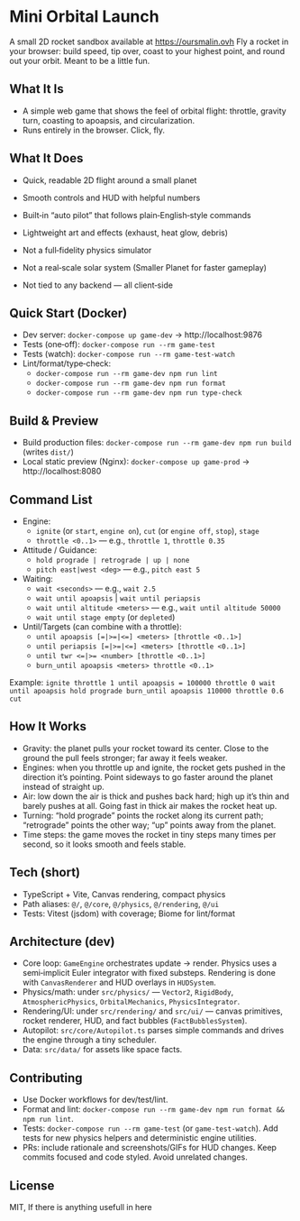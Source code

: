 # Mini Orbital Launch

A small 2D rocket sandbox available at https://oursmalin.ovh Fly a rocket in your browser: build speed, tip over, coast to your highest point, and round out your orbit. Meant to be a little fun.

## What It Is
- A simple web game that shows the feel of orbital flight: throttle, gravity turn, coasting to apoapsis, and circularization.
- Runs entirely in the browser. Click, fly.

## What It Does
- Quick, readable 2D flight around a small planet
- Smooth controls and HUD with helpful numbers
- Built‑in “auto pilot” that follows plain‑English‑style commands
- Lightweight art and effects (exhaust, heat glow, debris)

- Not a full‑fidelity physics simulator
- Not a real‑scale solar system (Smaller Planet for faster gameplay)
- Not tied to any backend — all client‑side

## Quick Start (Docker)
- Dev server: `docker-compose up game-dev` → http://localhost:9876
- Tests (one‑off): `docker-compose run --rm game-test`
- Tests (watch): `docker-compose run --rm game-test-watch`
- Lint/format/type‑check:
  - `docker-compose run --rm game-dev npm run lint`
  - `docker-compose run --rm game-dev npm run format`
  - `docker-compose run --rm game-dev npm run type-check`

## Build & Preview
- Build production files: `docker-compose run --rm game-dev npm run build` (writes `dist/`)
- Local static preview (Nginx): `docker-compose up game-prod` → http://localhost:8080

## Command List
- Engine:
  - `ignite` (or `start`, `engine on`), `cut` (or `engine off`, `stop`), `stage`
  - `throttle <0..1>` — e.g., `throttle 1`, `throttle 0.35`
- Attitude / Guidance:
  - `hold prograde | retrograde | up | none`
  - `pitch east|west <deg>` — e.g., `pitch east 5`
- Waiting:
  - `wait <seconds>` — e.g., `wait 2.5`
  - `wait until apoapsis` | `wait until periapsis`
  - `wait until altitude <meters>` — e.g., `wait until altitude 50000`
  - `wait until stage empty` (or `depleted`)
- Until/Targets (can combine with a throttle):
  - `until apoapsis [=|>=|<=] <meters> [throttle <0..1>]`
  - `until periapsis [=|>=|<=] <meters> [throttle <0..1>]`
  - `until twr <=|>= <number> [throttle <0..1>]`
  - `burn_until apoapsis <meters> throttle <0..1>`

Example: `ignite throttle 1 until apoapsis = 100000 throttle 0 wait until apoapsis hold prograde burn_until apoapsis 110000 throttle 0.6 cut`

## How It Works
- Gravity: the planet pulls your rocket toward its center. Close to the ground the pull feels stronger; far away it feels weaker.
- Engines: when you throttle up and ignite, the rocket gets pushed in the direction it’s pointing. Point sideways to go faster around the planet instead of straight up.
- Air: low down the air is thick and pushes back hard; high up it’s thin and barely pushes at all. Going fast in thick air makes the rocket heat up.
- Turning: “hold prograde” points the rocket along its current path; “retrograde” points the other way; “up” points away from the planet.
- Time steps: the game moves the rocket in tiny steps many times per second, so it looks smooth and feels stable.

## Tech (short)
- TypeScript + Vite, Canvas rendering, compact physics
- Path aliases: `@/`, `@/core`, `@/physics`, `@/rendering`, `@/ui`
- Tests: Vitest (jsdom) with coverage; Biome for lint/format

## Architecture (dev)
- Core loop: `GameEngine` orchestrates update → render. Physics uses a semi‑implicit Euler integrator with fixed substeps. Rendering is done with `CanvasRenderer` and HUD overlays in `HUDSystem`.
- Physics/math: under `src/physics/` — `Vector2`, `RigidBody`, `AtmosphericPhysics`, `OrbitalMechanics`, `PhysicsIntegrator`.
- Rendering/UI: under `src/rendering/` and `src/ui/` — canvas primitives, rocket renderer, HUD, and fact bubbles (`FactBubblesSystem`).
- Autopilot: `src/core/Autopilot.ts` parses simple commands and drives the engine through a tiny scheduler.
- Data: `src/data/` for assets like space facts.

## Contributing
- Use Docker workflows for dev/test/lint.
- Format and lint: `docker-compose run --rm game-dev npm run format && npm run lint`.
- Tests: `docker-compose run --rm game-test` (or `game-test-watch`). Add tests for new physics helpers and deterministic engine utilities.
- PRs: include rationale and screenshots/GIFs for HUD changes. Keep commits focused and code styled. Avoid unrelated changes.

## License
MIT, If there is anything usefull in here
